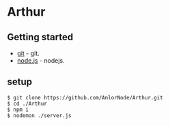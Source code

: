 # Arthur
## Getting started
 - [git](https://git-scm.com/downloads) - git.
 - [node.js](https://nodejs.org/en/download/) - nodejs.

## setup
```
$ git clone https://github.com/AnlorNode/Arthur.git
$ cd ./Arthur
$ npm i
$ nodemon ./server.js
